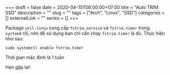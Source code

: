 +++ 
draft = false
date = 2020-04-15T08:00:00+07:00
title = "Auto TRIM SSD"
description = ""
slug = "" 
tags = ["Arch", "Linux", "SSD"]
categories = []
externalLink = ""
series = []
+++

Package `util-linux` cung cấp `fstrim.service` và `fstrim.timer` trong `systemd` rồi, nên để sử dụng bạn chỉ cần chạy `fstrim.timer` là đủ. Thực hiện như sau:
```shell
sudo systemctl enable fstrim.timer
```
Thời gian mặc định là 1 tuần

Hẹn gặp lại!
